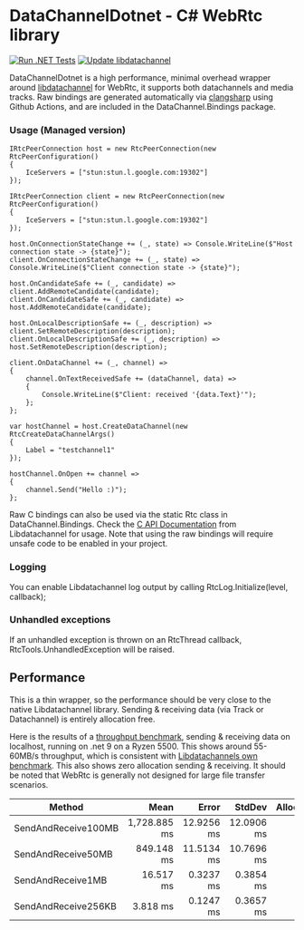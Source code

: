 # DataChannelDotnet - C# WebRtc library

[![Run .NET Tests](https://github.com/ZetrocDev/DataChannelDotnet/actions/workflows/Run-tests.yml/badge.svg)](https://github.com/ZetrocDev/DataChannelDotnet/actions/workflows/Run-tests.yml)
[![Update libdatachannel](https://github.com/ZetrocDev/DataChannelDotnet/actions/workflows/Update-Bindings.yml/badge.svg)](https://github.com/ZetrocDev/DataChannelDotnet/actions/workflows/Update-Bindings.yml)

DataChannelDotnet is a high performance, minimal overhead wrapper around [libdatachannel](https://github.com/paullouisageneau/libdatachannel) for WebRtc, it supports both datachannels and media tracks. Raw bindings are generated automatically via [clangsharp](https://github.com/dotnet/ClangSharp) using Github Actions, and are included in the DataChannel.Bindings package.


### Usage (Managed version)

```
IRtcPeerConnection host = new RtcPeerConnection(new RtcPeerConfiguration()
{
    IceServers = ["stun:stun.l.google.com:19302"]
});

IRtcPeerConnection client = new RtcPeerConnection(new RtcPeerConfiguration()
{
    IceServers = ["stun:stun.l.google.com:19302"]
});

host.OnConnectionStateChange += (_, state) => Console.WriteLine($"Host connection state -> {state}");
client.OnConnectionStateChange += (_, state) => Console.WriteLine($"Client connection state -> {state}");

host.OnCandidateSafe += (_, candidate) => client.AddRemoteCandidate(candidate);
client.OnCandidateSafe += (_, candidate) => host.AddRemoteCandidate(candidate);

host.OnLocalDescriptionSafe += (_, description) => client.SetRemoteDescription(description);
client.OnLocalDescriptionSafe += (_, description) => host.SetRemoteDescription(description);

client.OnDataChannel += (_, channel) =>
{
    channel.OnTextReceivedSafe += (dataChannel, data) =>
    {
        Console.WriteLine($"Client: received '{data.Text}'");
    };
};

var hostChannel = host.CreateDataChannel(new RtcCreateDataChannelArgs()
{
    Label = "testchannel1"
});

hostChannel.OnOpen += channel =>
{
    channel.Send("Hello :)");
};
```

Raw C bindings can also be used via the static Rtc class in DataChannel.Bindings. Check the [C API Documentation](https://github.com/paullouisageneau/libdatachannel/blob/master/DOC.md) from Libdatachannel for usage. Note that using the raw bindings will require unsafe code to be enabled in your project.


### Logging
You can enable Libdatachannel log output by calling RtcLog.Initialize(level, callback);

### Unhandled exceptions
If an unhandled exception is thrown on an RtcThread callback, RtcTools.UnhandledException will be raised. 

## Performance
This is a thin wrapper, so the performance should be very close to the native Libdatachannel library. Sending & receiving data (via Track or Datachannel) is entirely allocation free. 

Here is the results of a [throughput benchmark](https://github.com/ZetrocDev/DataChannelDotnet/blob/main/Benchmark/Program.cs), sending & receiving data on localhost, running on .net 9 on a Ryzen 5500. This shows around 55-60MB/s throughput, which is consistent with [Libdatachannels own benchmark](https://github.com/paullouisageneau/libdatachannel/tree/master/examples/client-benchmark). This also shows zero allocation sending & receiving. It should be noted that WebRtc is generally not designed for large file transfer scenarios.

| Method              | Mean         | Error      | StdDev     | Allocated |
|-------------------- |-------------:|-----------:|-----------:|----------:|
| SendAndReceive100MB | 1,728.885 ms | 12.9256 ms | 12.0906 ms |         - |
| SendAndReceive50MB  |   849.148 ms | 11.5134 ms | 10.7696 ms |         - |
| SendAndReceive1MB   |    16.517 ms |  0.3237 ms |  0.3854 ms |         - |
| SendAndReceive256KB |     3.818 ms |  0.1247 ms |  0.3657 ms |         - |